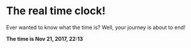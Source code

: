 # The real time clock!

Ever wanted to know what the time is? Well, your journey is about to end!

**The time is Nov 21, 2017, 22:13**